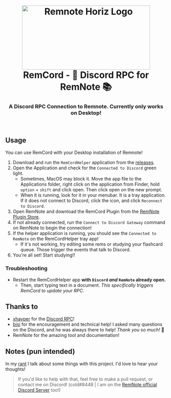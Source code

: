 <h1 align="center">
<img src="https://raw.githubusercontent.com/coldenate/remcord/main/public/rn-profile-logo.svg" alt="Remnote Horiz Logo" width="400" height="200"><br/>
RemCord - 💬 Discord RPC for RemNote 📚</h1>

<h3 align="center">A Discord RPC Connection to Remnote. Currently only works on Desktop!</h3>

<br/>

## Usage

You can use RemCord with your Desktop installation of Remnote!

 <!-- Simply open Discord and run the `Connect to Discord Gateway` command on RemNote to begin the connection!
As you traverse RemNote, the extension will be automatically updating your presence. -->

1. Download and run the `RemCordHelper` application from the [releases](https://github.com/coldenate/RemCordHelper/releases).
2. Open the Application and check for the `Connected to Discord` green light.
    - Sometimes, MacOS may block it. Move the app file to the Applications folder, right click on the application from Finder, hold `option` + `shift` and click open. Then click open on the new prompt.
    - When it is running, look for it in your menubar. It is a tray application. If it does not connect to Discord, click the icon, and click `Reconnect to Discord`.
3. Open RemNote and download the RemCord Plugin from the [RemNote Plugin Store](https://remnote.com/plugins/remcord).
4. If not already connected, run the `Connect to Discord Gateway` command on RemNote to begin the connection!
5. If the helper application is running, you should see the `Connected to RemNote` on the RemCordHelper tray app!
    - If it's not working, try editing some rems or studying your flashcard queue. Those trigger the events that talk to Discord.
6. You're all set! Start studying!!

### Troubleshooting

- Restart the RemCordHelper app **with `Discord` *and* `RemNote` already open.**
  - Then, start typing text in a document. *This specifically triggers RemCord to update your RPC*.

## Thanks to

- [xhayper](https://github.com/xhayper) for the [Discord RPC](https://github.com/xhayper/discord-rpc)!
- [bjsi](https://github.com/bjsi) for the encouragement and technical help! I asked many questions on the Discord, and he was always there to help! *Thank you so much!* 🙏
- RemNote for the amazing tool and documentation!

## Notes (pun intended)

In my [rant](./rant.md) I talk about some things with this project. I'd love to hear your thoughts!

> If you'd like to help with that, feel free to make a pull request, or contact me on Discord! (cold#8448 | I am on the [RemNote official Discord Server](https://discord.gg/t5MCBFnWEe) too!)
